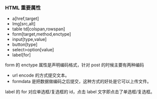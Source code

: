 ### HTML 重要属性

* a[href,target]
* Img[src,alt]
* table td[colspan,rowspan]
* form[target,method,enctype]
* input[type,value]
* button[type]
* select>option[value]
* label[for]

form 的 enctype 属性是声明编码格式，针对 post 的时候主要有两种编码

* url encode 的方式提交文本。
* formdata 是把数据做编码之后提交，这种方式的好处是它可以上传文件。

label 的 for 对应单选框/复选框的 id，点击 label 文字即点击了单选框/复选框。
